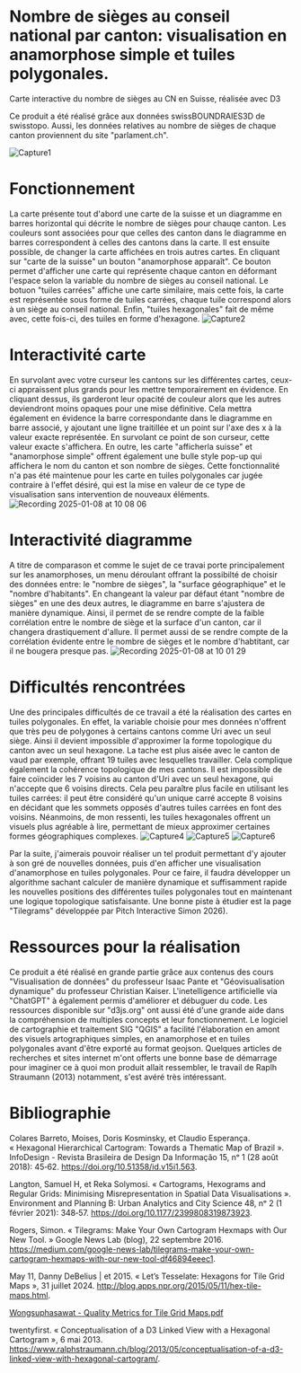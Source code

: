 # Nombre de sièges au conseil national par canton: visualisation en anamorphose simple et tuiles polygonales.
Carte interactive du nombre de sièges au CN en Suisse, réalisée avec D3

Ce produit a été réalisé grâce aux données swissBOUNDRAIES3D de swisstopo. Aussi, les données relatives au nombre de sièges de chaque canton proviennent du site "parlament.ch".

![Capture1](https://github.com/user-attachments/assets/f90b61c7-3034-4fd5-8d91-13c7e7bdfffa)

# Fonctionnement
La carte présente tout d'abord une carte de la suisse et un diagramme en barres horizontal qui décrite le nombre de sièges pour chauqe canton. Les couleurs sont associées pour que celles des canton dans le diagramme en barres correspondent à celles des cantons dans la carte. Il est ensuite possible, de changer la carte affichées en trois autres cartes. En cliquant sur "carte de la suisse" un bouton "anamorphose apparaît". Ce bouton permet d'afficher une carte qui représente chaque canton en déformant l'espace selon la variable du nombre de sièges au conseil national. Le botuon "tuiles carrées" affiche une carte similaire, mais cette fois, la carte est représentée sous forme de tuiles carrées, chaque tuile correspond alors à un siège au conseil national. Enfin, "tuiles hexagonales" fait de même avec, cette fois-ci, des tuiles en forme d'hexagone.
![Capture2](https://github.com/user-attachments/assets/f4c924bd-acde-4681-8a05-d56a8f3758e1)



# Interactivité carte

En survolant avec votre curseur les cantons sur les différentes cartes, ceux-ci appraissent plus grands pour les mettre temporairement en évidence. En cliquant dessus, ils garderont leur opacité de couleur alors que les autres deviendront moins opaques pour une mise définitive. Cela mettra également en évidence la barre correspondante dans le diagramme en barre associé, y ajoutant une ligne traitillée et un point sur l'axe des x à la valeur exacte représentée. En survolant ce point de son curseur, cette valeur exacte s'affichera. En outre, les carte "afficherla suisse" et "anamorphose simple" offrent également une bulle style pop-up qui affichera le nom du canton et son nombre de sièges. Cette fonctionnalité n'a pas été maintenue pour les carte en tuiles polygonales car jugée contraire à l'effet désiré, qui est la mise en valeur de ce type de visualisation sans intervention de nouveaux éléments.
![Recording 2025-01-08 at 10 08 06](https://github.com/user-attachments/assets/93f70d7d-fe8e-4cf8-a918-37817d02be03)



# Interactivité diagramme

A titre de comparason et comme le sujet de ce travai porte principalement sur les anamorphoses, un menu déroulant offrant la possibilté de choisir des données entre: le "nombre de sièges", la "surface géographique" et le "nombre d'habitants". En changeant la valeur par défaut étant "nombre de sièges" en une des deux autres, le diagramme en barre s'ajustera de manière dynamique. Ainsi, il permet de se rendre compte de la faible corrélation entre le nombre de siège et la surface d'un canton, car il changera drastiquement d'allure. Il permet aussi de se rendre compte de la corrélation évidente entre le nombre de sièges et le nombre d'habtitant, car il ne bougera presque pas.
![Recording 2025-01-08 at 10 01 29](https://github.com/user-attachments/assets/619ada59-3ad9-491c-b57f-9877d2206a02)

# Difficultés rencontrées

Une des principales difficultés de ce travail a été la réalisation des cartes en tuiles polygonales. En effet, la variable choisie pour mes données n'offrent que très peu de polygones à certains cantons comme Uri avec un seul siège. Ainsi il devient impossible d'approximer la forme topologique du canton avec un seul hexagone. La tache est plus aisée avec le canton de vaud par exemple, offrant 19 tuiles avec lesquelles travailler. Cela complique également la cohérence topologique de mes cantons. Il est impossible de faire coïncider les 7 voisins au canton d'Uri avec un seul hexagone, qui n'accepte que 6 voisins directs. Cela peu paraître plus facile en utilisant les tuiles carrées: il peut être considéré qu'un unique carré accepte 8 voisins en décidant que les sommets opposés d'autres tuiles carrées en font des voisins. Néanmoins, de mon ressenti, les tuiles hexagonales offrent un visuels plus agréable à lire, permettant de mieux approximer certaines formes géographiques complexes.
![Capture4](https://github.com/user-attachments/assets/8b81c189-4f60-4847-a46a-09c017f7c140)
![Capture5](https://github.com/user-attachments/assets/4329bc81-0dd8-4773-a914-9f25f3891f00)
![Capture6](https://github.com/user-attachments/assets/87170b01-0124-4b19-9070-a1bcdea17205)

Par la suite, j'aimerais pouvoir réaliser un tel produit permettant d'y ajouter à son gré de nouvelles données, puis d'en afficher une visualisation d'anamorphose en tuiles polygonales. Pour ce faire, il faudra développer un algorithme sachant calculer de manière dynamique et suffisamment rapide les nouvelles positions des différentes tuiles polygonales tout en maintenant une logique topologique satisfaisante. Une bonne piste à étudier est la page "Tilegrams" développée par Pitch Interactive Simon 2026).

# Ressources pour la réalisation

Ce produit  a été réalisé en grande partie grâce aux contenus des cours "Visualisation de données" du professeur Isaac Pante et "Géovisualisation dynamique"  du professeur Christian Kaiser. L'inetelligence artificielle via "ChatGPT" à également permis d'améliorer et débuguer du code. Les ressources disponible sur "d3js.org" ont aussi été d'une grande aide dans la compréhension de multiples concepts et leur fonctionnement. Le logiciel de cartographie et traitement SIG "QGIS" a facilité l'élaboration en amont des visuels artographiques simples, en anamorphose et en tuiles polygonales avant d'être exporté au format geojson. Quelques articles de recherches et sites internet m'ont offerts une bonne base de démarrage pour imaginer ce à quoi mon produit allait ressembler, le travail de Raplh Straumann (2013) notamment, s'est avéré très intéressant.

# Bibliographie


Colares Barreto, Moises, Doris Kosminsky, et Claudio Esperança. « Hexagonal Hierarchical Cartogram: Towards a Thematic Map of Brazil ». InfoDesign - Revista Brasileira de Design Da Informação 15, nᵒ 1 (28 août 2018): 45‑62. https://doi.org/10.51358/id.v15i1.563.


Langton, Samuel H, et Reka Solymosi. « Cartograms, Hexograms and Regular Grids: Minimising Misrepresentation in Spatial Data Visualisations ». Environment and Planning B: Urban Analytics and City Science 48, nᵒ 2 (1 février 2021): 348‑57. https://doi.org/10.1177/2399808319873923.


Rogers, Simon. « Tilegrams: Make Your Own Cartogram Hexmaps with Our New Tool. » Google News Lab (blog), 22 septembre 2016. https://medium.com/google-news-lab/tilegrams-make-your-own-cartogram-hexmaps-with-our-new-tool-df46894eeec1.


May 11, Danny DeBelius | et 2015. « Let’s Tesselate: Hexagons for Tile Grid Maps », 31 juillet 2024. http://blog.apps.npr.org/2015/05/11/hex-tile-maps.html.


[Wongsuphasawat - Quality Metrics for Tile Grid Maps.pdf](https://github.com/user-attachments/files/18345038/Wongsuphasawat.-.Quality.Metrics.for.Tile.Grid.Maps.pdf)


twentyfirst. « Conceptualisation of a D3 Linked View with a Hexagonal Cartogram », 6 mai 2013. https://www.ralphstraumann.ch/blog/2013/05/conceptualisation-of-a-d3-linked-view-with-hexagonal-cartogram/.

